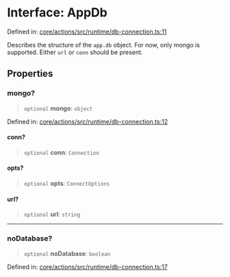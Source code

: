 # Interface: AppDb

Defined in: [core/actions/src/runtime/db-connection.ts:11](https://github.com/LaWebcapsule/orbits/blob/9dfb205b4c535735246a802b81e1b3b887b61283/core/actions/src/runtime/db-connection.ts#L11)

Describes the structure of the `app.db` object.
For now, only mongo is supported.
Either `url` or `conn` should be present.

## Properties

### mongo?

> `optional` **mongo**: `object`

Defined in: [core/actions/src/runtime/db-connection.ts:12](https://github.com/LaWebcapsule/orbits/blob/9dfb205b4c535735246a802b81e1b3b887b61283/core/actions/src/runtime/db-connection.ts#L12)

#### conn?

> `optional` **conn**: `Connection`

#### opts?

> `optional` **opts**: `ConnectOptions`

#### url?

> `optional` **url**: `string`

***

### noDatabase?

> `optional` **noDatabase**: `boolean`

Defined in: [core/actions/src/runtime/db-connection.ts:17](https://github.com/LaWebcapsule/orbits/blob/9dfb205b4c535735246a802b81e1b3b887b61283/core/actions/src/runtime/db-connection.ts#L17)
